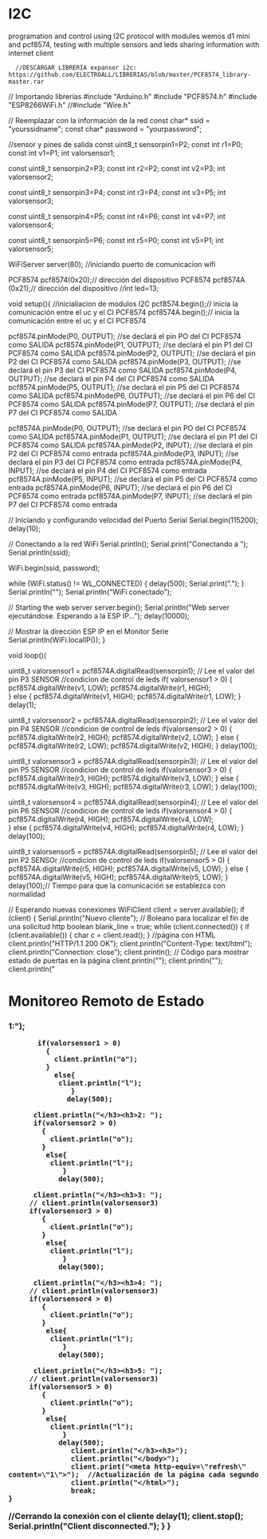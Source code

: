 # I2C
programation and control using I2C protocol with modules wemos d1 mini and pcf8574, testing with multiple sensors and leds sharing information
with internet client


      //DESCARGAR LIBRERÍA expansor i2c: https://github.com/ELECTROALL/LIBRERIAS/blob/master/PCF8574_library-master.rar
// Importando librerías
#include "Arduino.h"
#include "PCF8574.h"
#include "ESP8266WiFi.h"
//#include "Wire.h"

// Reemplazar con la información de la red
const char* ssid = "yourssidname";
const char* password = "yourpassword";

//sensor y pines de salida
const uint8_t sensorpin1=P2;
const int r1=P0;
const int v1=P1;
int valorsensor1;

const uint8_t sensorpin2=P3;
const int r2=P2;
const int v2=P3;
int valorsensor2;

const uint8_t sensorpin3=P4;
const int r3=P4;
const int v3=P5;
int valorsensor3;


const uint8_t sensorpin4=P5;
const int r4=P6;
const int v4=P7;
int valorsensor4;


const uint8_t sensorpin5=P6;
const int r5=P0;
const int v5=P1;
int valorsensor5;

WiFiServer server(80); //iniciando puerto de comunicacion wifi 

PCF8574 pcf8574(0x20);// dirección del dispositivo
PCF8574 pcf8574A (0x21);// dirección del dispositivo
//int led=13;

void setup(){
  //inicialiacion de modulos I2C 
  pcf8574.begin();// inicia la comunicación entre el uc y el CI PCF8574
  pcf8574A.begin();// inicia la comunicación entre el uc y el CI PCF8574
  

  pcf8574.pinMode(P0, OUTPUT); //se declará el pin PO del CI PCF8574 como SALIDA
  pcf8574.pinMode(P1, OUTPUT); //se declará el pin P1 del CI PCF8574 como SALIDA 
  pcf8574.pinMode(P2, OUTPUT); //se declará el pin P2 del CI PCF8574 como SALIDA 
  pcf8574.pinMode(P3, OUTPUT); //se declará el pin P3 del CI PCF8574 como SALIDA 
  pcf8574.pinMode(P4, OUTPUT); //se declará el pin P4 del CI PCF8574 como SALIDA 
  pcf8574.pinMode(P5, OUTPUT); //se declará el pin P5 del CI PCF8574 como SALIDA 
  pcf8574.pinMode(P6, OUTPUT); //se declará el pin P6 del CI PCF8574 como SALIDA 
  pcf8574.pinMode(P7, OUTPUT); //se declará el pin P7 del CI PCF8574 como SALIDA 
  
  
  pcf8574A.pinMode(P0, OUTPUT); //se declará el pin PO del CI PCF8574 como SALIDA 
  pcf8574A.pinMode(P1, OUTPUT); //se declará el pin P1 del CI PCF8574 como SALIDA 
  pcf8574A.pinMode(P2, INPUT); //se declará el pin P2 del CI PCF8574 como entrada 
  pcf8574A.pinMode(P3, INPUT); //se declará el pin P3 del CI PCF8574 como entrada 
  pcf8574A.pinMode(P4, INPUT); //se declará el pin P4 del CI PCF8574 como entrada 
  pcf8574A.pinMode(P5, INPUT); //se declará el pin P5 del CI PCF8574 como entrada 
  pcf8574A.pinMode(P6, INPUT); //se declará el pin P6 del CI PCF8574 como entrada 
  pcf8574A.pinMode(P7, INPUT); //se declará el pin P7 del CI PCF8574 como entrada

  // Iniciando y configurando velocidad del Puerto Serial
  Serial.begin(115200);
  delay(10);

  // Conectando a la red WiFi
  Serial.println();
  Serial.print("Conectando a ");
  Serial.println(ssid);

  WiFi.begin(ssid, password);

  while (WiFi.status() != WL_CONNECTED) {
    delay(500);
    Serial.print(".");
  }
  Serial.println("");
  Serial.println("WiFi conectado");

  // Starting the web server
  server.begin();
  Serial.println("Web server ejecutándose. Esperando a la ESP IP...");
  delay(10000);

  // Mostrar la dirección ESP IP en el Monitor Serie
  Serial.println(WiFi.localIP());
}

void loop(){
 
  uint8_t valorsensor1 = pcf8574A.digitalRead(sensorpin1);            // Lee el valor del pin P3 SENSOR 
 //condicion de control de leds
 if( valorsensor1 > 0)
 {
   pcf8574.digitalWrite(v1, LOW);
   pcf8574.digitalWrite(r1, HIGH);  
  }
 else 
 {
   pcf8574.digitalWrite(v1, HIGH);
   pcf8574.digitalWrite(r1, LOW); 
  }
  delay(1);
  
   uint8_t valorsensor2 = pcf8574A.digitalRead(sensorpin2);            // Lee el valor del pin P4 SENSOR 
 //condicion de control de leds 
 if(valorsensor2 > 0)
 { 
   pcf8574.digitalWrite(r2, HIGH);
   pcf8574.digitalWrite(v2, LOW);
  }
 else 
 { 
   pcf8574.digitalWrite(r2, LOW);
   pcf8574.digitalWrite(v2, HIGH);
  }
  delay(100);
 
  uint8_t valorsensor3 = pcf8574A.digitalRead(sensorpin3);             // Lee el valor del pin P5 SENSOR 
 //condicion de control de leds 
 if(valorsensor3 > 0)
 {
   pcf8574.digitalWrite(r3, HIGH);
   pcf8574.digitalWrite(v3, LOW);
  }
 else 
 {
   pcf8574.digitalWrite(v3, HIGH);
   pcf8574.digitalWrite(r3, LOW);
  }
  delay(100);
  
 
  uint8_t valorsensor4 = pcf8574A.digitalRead(sensorpin4);             // Lee el valor del pin P6 SENSOR 
 //condicion de control de leds 
 if(valorsensor4 > 0)
 {
   pcf8574.digitalWrite(r4, HIGH);
   pcf8574.digitalWrite(v4, LOW);  
  }
 else 
 {
   pcf8574.digitalWrite(v4, HIGH);
   pcf8574.digitalWrite(r4, LOW); 
  }
  delay(100);
  
  uint8_t valorsensor5 = pcf8574A.digitalRead(sensorpin5);           // Lee el valor del pin P2 SENSOr
  //condicion de control de leds 
 if(valorsensor5 > 0)
 {
   pcf8574A.digitalWrite(r5, HIGH);
   pcf8574A.digitalWrite(v5, LOW);
  }
 else 
 { 
   pcf8574A.digitalWrite(v5, HIGH);
   pcf8574A.digitalWrite(r5, LOW);
  }                
  delay(100);// Tiempo para que la comunicación se establezca con normalidad


  // Esperando nuevas conexiones 
  WiFiClient client = server.available();
  if (client) {
    Serial.println("Nuevo cliente");
    // Boleano para localizar el fin de una solicitud http
    boolean blank_line = true;
    while (client.connected()) {
      if (client.available()) {
        char c = client.read(); 
          }
          //página con HTML
          client.println("HTTP/1.1 200 OK");
          client.println("Content-Type: text/html");
          client.println("Connection: close");
          client.println();
          // Código para mostrar estado de puertas en la página
          client.println("<!DOCTYPE HTML>");
          client.println("<html>");
          client.println("<head></head><body><h1>Monitoreo Remoto de Estado</h1><h3>1:");
           
           if(valorsensor1 > 0)
             {
               client.println("o");
             }
               else{
                client.println("l");
                   }
                  delay(500);
        
          client.println("</h3><h3>2: ");
          if(valorsensor2 > 0)
            {
              client.println("o");
            }
             else{
              client.println("l");
                 }
                delay(500);
        
          client.println("</h3><h3>3: ");
         // client.println(valorsensor3)
         if(valorsensor3 > 0)
            {
              client.println("o");
            }
             else{
              client.println("l");
                 }
                delay(500);       
         
          client.println("</h3><h3>4: ");
         // client.println(valorsensor3)
         if(valorsensor4 > 0)
            {
              client.println("o");
            }
             else{
              client.println("l");
                 }
                delay(500);
         
          client.println("</h3><h3>5: ");
         // client.println(valorsensor3)
         if(valorsensor5 > 0)
            {
              client.println("o");
            }
             else{
              client.println("l");
                 }
                delay(500);
                   client.println("</h3><h3>");
                   client.println("</body>");
                   client.print("<meta http-equiv=\"refresh\" content=\"1\">");  //Actualización de la página cada segundo
                   client.println("</html>");
                   break;
    }       
  //Cerrando la conexión con el cliente
  delay(1);
  client.stop();
  Serial.println("Client disconnected.");
    }
    }
